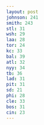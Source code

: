 ```yaml
---
layout: post
johnson: 241
smith: 243
stl: 31
wsh: 29
laa: 28
tor: 24
kc: 33
bal: 39
atl: 32
nyy: 34
tb: 36
lad: 31
pit: 31
sd: 21
phi: 28
cle: 33
bos: 31
cin: 23
---
```

